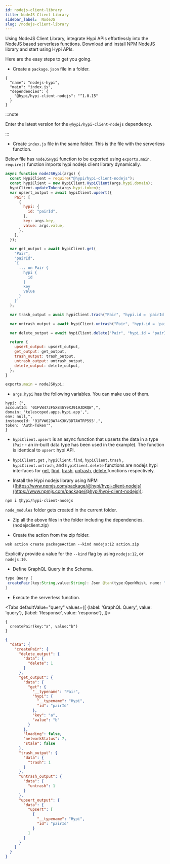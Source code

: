 ```yaml
---
id: nodejs-client-library
title: NodeJS Client Library
sidebar_label:  NodeJS
slug: /nodejs-client-library
---
```


Using NodeJS Client Library, integrate Hypi APIs effortlessly into the NodeJS based serverless functions. Download and install NPM NodeJS library and start using Hypi APIs.

Here are the easy steps to get you going.

+ Create a `package.json` file in a folder.

```
{
  "name": "nodejs-hypi",
  "main": "index.js",
  "dependencies": {
    "@hypi/hypi-client-nodejs": "^1.0.15"
  }
}
```
:::note 

Enter the latest version for the `@hypi/hypi-client-nodejs` dependency.

:::

+ Create `index.js` file in the same folder. This is the file with the serverless function. 

Below file has `nodeJSHypi` function to be exported using `exports.main`. `require()` function imports hypi nodejs client library dynamically.

```javascript
async function nodeJSHypi(args) {
  const HypiClient = require("@hypi/hypi-client-nodejs");
  const hypiClient = new HypiClient.HypiClient(args.hypi.domain);
  hypiClient.updateToken(args.hypi.token);
  var upsert_output = await hypiClient.upsert({
    Pair: [
      {
        hypi: {
          id: "pairId",
        },
        key: args.key,
        value: args.value,
      },
    ],
  });

  var get_output = await hypiClient.get(
    "Pair",
    "pairId",
    `{
      ... on Pair {
        hypi {
          id
        }
        key
        value
      }
    }`
  );

  var trash_output = await hypiClient.trash("Pair", "hypi.id = 'pairId'");

  var untrash_output = await hypiClient.untrash("Pair", "hypi.id = 'pairId'");

  var delete_output = await hypiClient.delete("Pair", "hypi.id = 'pairId'");

  return {
    upsert_output: upsert_output,
    get_output: get_output,
    trash_output: trash_output,
    untrash_output: untrash_output,
    delete_output: delete_output,
  };
}

exports.main = nodeJSHypi;
```
+  `args.hypi` has the following variables. You can make use of them.

```
hypi: {",
accountId: '01FVW473F5X84GY9XJ919JDRQW',",
domain: 'telescoped.apps.hypi.app',",
env: null,",
instanceId: '01FVW623W74K3KV3DTAWTRP595',",
token: 'Auth-Token'",
}
```

+ `hypiClient.upsert` is an async function that upserts the data in a type (`Pair` - an in-built data type has been used in the example). The function is identical to `upsert` hypi API. 
+  `hypiClient.get` , `hypiClient.find`, `hypiClient.trash` , `hypiClient.untrash`, and `hypiClient.delete` functions are nodejs hypi interfaces for [get](readdata.md#get), [find](readdata.md#find), [trash](deletedata.md#trash), [untrash](deletedata.md#untrash), [delete ](deletedata.md#delete)functions respectively.

+  Install the Hypi nodejs library using NPM ([https://www.npmjs.com/package/@hypi/hypi-client-nodejs](https://www.npmjs.com/package/@hypi/hypi-client-nodejs)): 
```
npm i @hypi/hypi-client-nodejs
```
`node_modules` folder gets created in the current folder.

+ Zip all the above files in the folder including the dependencies. (nodejsclient.zip)

+ Create the action from the zip folder.
```
wsk action create packageAction --kind nodejs:12 action.zip
```       
Explicitly provide a value for the `--kind` flag by using `nodejs:12`, or `nodejs:10`.

+ Define GraphQL Query in the Schema.

```Java
type Query {
 createPair(key:String,value:String): Json @tan(type:OpenWhisk, name: "packageNodeJS")
}
```
+ Execute the serverless function.

<Tabs
  defaultValue="query"
  values={[
    {label: 'GraphQL Query', value: 'query'},
    {label: 'Response', value: 'response'},
  ]}>
<TabItem value="query">

```
{
  createPair(key:"a", value:"b")
}
```
</TabItem>

<TabItem value="response">

```json
{
  "data": {
    "createPair": {
      "delete_output": {
        "data": {
          "delete": 1
        }
      },
      "get_output": {
        "data": {
          "get": {
            "__typename": "Pair",
            "hypi": {
              "__typename": "Hypi",
              "id": "pairId"
            },
            "key": "a",
            "value": "b"
          }
        },
        "loading": false,
        "networkStatus": 7,
        "stale": false
      },
      "trash_output": {
        "data": {
          "trash": 1
        }
      },
      "untrash_output": {
        "data": {
          "untrash": 1
        }
      },
      "upsert_output": {
        "data": {
          "upsert": [
            {
              "__typename": "Hypi",
              "id": "pairId"
            }
          ]
        }
      }
    }
  }
}
```

</TabItem>
</Tabs>
